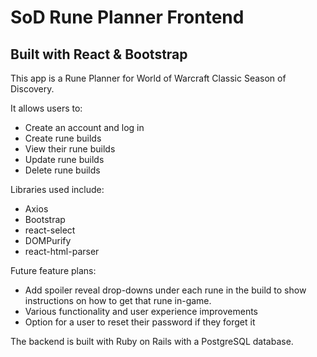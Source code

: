 # SoD Rune Planner Frontend

## Built with React & Bootstrap

This app is a Rune Planner for World of Warcraft Classic Season of Discovery.

It allows users to:

- Create an account and log in
- Create rune builds
- View their rune builds
- Update rune builds
- Delete rune builds

Libraries used include:

- Axios
- Bootstrap
- react-select
- DOMPurify
- react-html-parser

Future feature plans:

- Add spoiler reveal drop-downs under each rune in the build to show instructions on how to get that rune in-game.
- Various functionality and user experience improvements
- Option for a user to reset their password if they forget it

The backend is built with Ruby on Rails with a PostgreSQL database.
